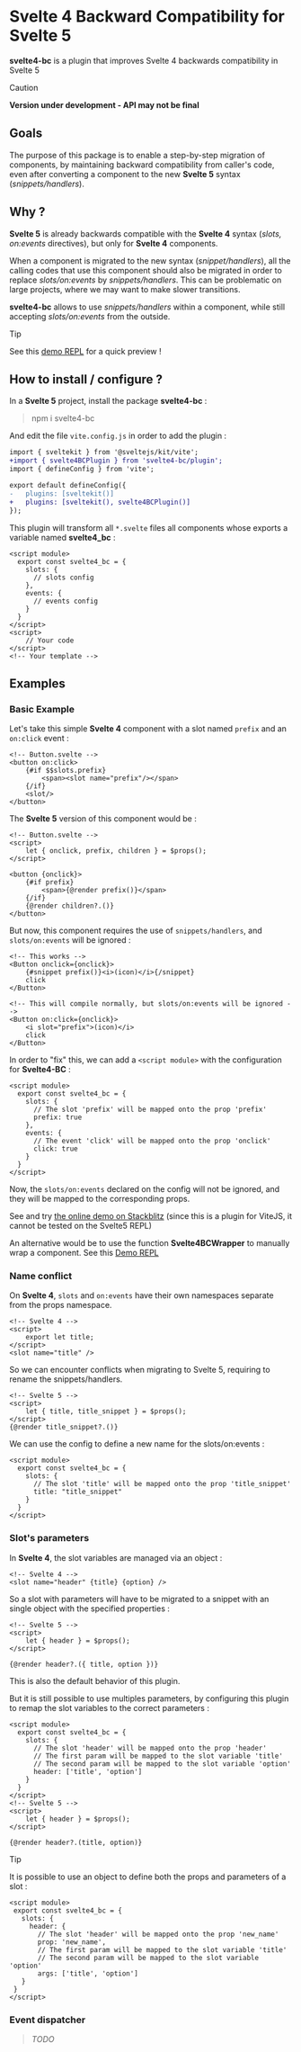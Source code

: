 # Svelte 4 Backward Compatibility for Svelte 5

**svelte4-bc** is a plugin that improves Svelte 4 backwards compatibility in Svelte 5

> [!CAUTION]
> **Version under development - API may not be final**

## Goals

The purpose of this package is to enable a step-by-step migration of components, by maintaining backward compatibility from caller's code, even after converting a component to the new **Svelte 5** syntax (*snippets/handlers*).

## Why ?

**Svelte 5** is already backwards compatible with the **Svelte 4** syntax (*slots, on:events* directives), but only for **Svelte 4** components.

When a component is migrated to the new syntax (*snippet/handlers*), all the calling codes that use this component should also be migrated in order to replace *slots/on:events* by *snippets/handlers*.
This can be problematic on large projects, where we may want to make slower transitions.

**svelte4-bc** allows to use *snippets/handlers* within a component, while still accepting *slots/on:events* from the outside.

> [!TIP]
> See this [demo REPL](https://svelte-5-preview.vercel.app/#H4sIAAAAAAAACu1Y3W7jRBR-laO0UhKRxl3aStR1AttsV0gIVQIkLrYrNLbH8ew6M9bMJGkxvuQlEBIPwFvxBDwC82tPsuluyw03qKpkn5nz830-f20zKEiFxSB-0wwoWuFBPHhZ14PJQD7U-kVscCWxehdszTMtSUTGSS3nd1T9SLKqGZewQDz_3lw9h4KzFQynUSCbWjPDq4MqFwdULj6hcr04pHS9mL4TVsWGlzEqJGTqhoAZvAlCmoTWJrum33oLssIScoIqtrzyryssBFpiZe5YSCTxaHxlfRVrmknCKIiSbb9lOapGqzE0xpTstVbWuLRmp_1lydfY2JLtnkFGs4pk70d4IzuDvd7QHUMMQ_gM9KXHrKyFZKuPmDHnB-0kUfDZExs7pITmsSyJmDVW0upjmdTzxuFtk6i2snQtZQ9l1ozGs7mjIKuYUDS289tvksjem2uP9tgmGk1KjHLMvQMbfZKxHM-Dr5pERgJEAIIknVsxKHk6h4ypNKKYSgGyRBLWAoO1IComhdOdhKYZjU283m66TtOK0OUEEM2dcsaxSoObjTL8iogayazEfDR2KlNnLuXR_K_ffwXjCn4B9eyN2zdBSV1jc_b3H7_96YgycD2Hj8G-CGDLEoNQhdyjhS0nUmIKWyLLgJQLQ4p4oBLdO9Ac1xXKFD5IiCUlUkFiDU3RQxT-B8-Yi9Z77uko1WOFuT8J4GtYHX6L8RECDDnPwH-92GOgB_8oV1uOlLscCFWpou8jSVJSEfkAFXrA_N98uENxJ1GfuTRZIaKTuznCKCtdY0LCtB9Xr6q4Njs4G3041c259bGvhf5Gex8IYqel74OPcda4iFojMhVuZOapdZ6Ulu23ccHRcqWJ09ZndwMb_N2gu3gnv755-ermOxjpGz6UXeVxZzXaO3FjwzRAXKB1ZR11xrtoakR9CAVjci-E17e3P-gQeiJCl0rXM2img82eqCP2eSy7zxv5xPY8h2z3JB-gtjlyNsCSqVrdATLtlQ5GEzlJ2zOWlaTKOab7bPUOLFU7DjxVH3VwmKom0lna6hx2easehXyobFlbNH6SFIzKE0F-xjG8-Ly-d1OuRnmuWIzhvBOlKHu_5GytZgccFS_0jzvJWMW4Ep6ennaTR2rP3keu-qsqzhiWnOROST-eSLxSBxKfKBPrFRUqhoLrX38J1TGcqbDgCxeHQWWxqO1mxXJSEJwPYj2F20m3DAWz5YlLkV9WGjg4GKB1i0uw3yglfG-U9ILBatWrZ1CgSuCrcI3JnRF1-MjM2d9ECsLxwg79ccihvj8a2jwdTlTOKpexcdyOA3Y8Jl0skFVIiNlQt6yhwdkckQKOj00Xmtpc8KnkOl5iOoRmMmgk0TzsiCoNSWHUfGu0TddvC7aJzTUQ6IdxtyQcujxrethtr2ne91VL1dzdo441cunfhbKD0RaXx2jfdjH6TqUxuvMAY9eBwiJSomlmWoirDsYVNTHoXBWsIjkcXV5ePrl0zs7OnIRtMC8qto2hJHmOaV9Rlv2JaxbecVepp3A6veDY76lBXSt5J94JpY_Qx1EURai_xWRZyhhSVuWHS7t33zt_do1ePKlGu83eudZ57xYgR43D4trtxAPRdLkX1-_7N5NeJmj9l0HNWS2eVo9e98vpiOIt2GNT2aOhGewnG1St8XD8zMoMKtLXY_OVQqNbdjeHnl6K3YTzFfXxUny8Ej9ViF2Qnn5FjJ1n-3V5sB47dftulP8vxv-kGK8XfTm-E2EpPvtfAN1MdbP4evGjWd_3x-n5SZq5kUrt0HTyn9JM1aWBZ5p57KFa_mPQMHYK3YoMciO3S3anZxJ8R80mdqB2R9s-jq2Ld_YBhNHOPyL6eCcw3CFzaNuJ2xT89tz1lp27I0Szkqm0Mo3I9RoXwt6ZMtp--EHftv8AOPpXXRoSAAA=) for a quick preview !

## How to install / configure ?

In a **Svelte 5** project, install the package **svelte4-bc** :
> npm i svelte4-bc

And edit the file `vite.config.js` in order to add the plugin :
```diff
import { sveltekit } from '@sveltejs/kit/vite';
+import { svelte4BCPlugin } from 'svelte4-bc/plugin';
import { defineConfig } from 'vite';

export default defineConfig({
-	plugins: [sveltekit()]
+	plugins: [sveltekit(), svelte4BCPlugin()]
});
```

This plugin will transform all `*.svelte` files all components whose exports a variable named **svelte4_bc** :

```svelte
<script module>
  export const svelte4_bc = {
    slots: {
      // slots config
    },
    events: {
      // events config
    }
  }
</script>
<script>
    // Your code
</script>
<!-- Your template -->
```

## Examples

### Basic Example

Let's take this simple **Svelte 4** component with a slot named `prefix` and an `on:click` event :
```svelte
<!-- Button.svelte -->
<button on:click>
	{#if $$slots.prefix}
		<span><slot name="prefix"/></span>
	{/if}
	<slot/>
</button>
```
The **Svelte 5** version of this component would be :
```svelte
<!-- Button.svelte -->
<script>
	let { onclick, prefix, children } = $props();
</script>

<button {onclick}>
	{#if prefix}
		<span>{@render prefix()}</span>
	{/if}
	{@render children?.()}
</button>
```

But now, this component requires the use of `snippets/handlers`, and `slots/on:events` will be ignored :

```svelte
<!-- This works -->
<Button onclick={onclick}>
	{#snippet prefix()}<i>(icon)</i>{/snippet}
	click
</Button>

<!-- This will compile normally, but slots/on:events will be ignored -->
<Button on:click={onclick}>
	<i slot="prefix">(icon)</i>
	click
</Button>
```

In order to "fix" this, we can add a `<script module>` with the configuration for **Svelte4-BC** :

```svelte
<script module>
  export const svelte4_bc = {
    slots: {
      // The slot 'prefix' will be mapped onto the prop 'prefix'
      prefix: true
    },
    events: {
      // The event 'click' will be mapped onto the prop 'onclick'
      click: true
    }
  }
</script>
```

Now, the `slots/on:events` declared on the config will not be ignored, and they will be mapped to the corresponding props.

See and try [the online demo on Stackblitz](https://stackblitz.com/edit/svelte4-bc?file=src%2Froutes%2F%2Bpage.svelte,src%2Froutes%2FButton.svelte)
(since this is a plugin for ViteJS, it cannot be tested on the Svelte5 REPL)

An alternative would be to use the function **Svelte4BCWrapper** to manually wrap a component.
See this [Demo REPL](https://svelte-5-preview.vercel.app/#H4sIAAAAAAAACu1Y3W7jRBR-laO0UhKRxl3aStR1AttsV0gIVQIkLrYrNLbH8ew6M9bMJGkxvuQlEBIPwFvxBDwC82tPsuluyw03qKpkn5nz830-f20zKEiFxSB-0wwoWuFBPHhZ14PJQD7U-kVscCWxehdszTMtSUTGSS3nd1T9SLKqGZewQDz_3lw9h4KzFQynUSCbWjPDq4MqFwdULj6hcr04pHS9mL4TVsWGlzEqJGTqhoAZvAlCmoTWJrum33oLssIScoIqtrzyryssBFpiZe5YSCTxaHxlfRVrmknCKIiSbb9lOapGqzE0xpTstVbWuLRmp_1lydfY2JLtnkFGs4pk70d4IzuDvd7QHUMMQ_gM9KXHrKyFZKuPmDHnB-0kUfDZExs7pITmsSyJmDVW0upjmdTzxuFtk6i2snQtZQ9l1ozGs7mjIKuYUDS289tvksjem2uP9tgmGk1KjHLMvQMbfZKxHM-Dr5pERgJEAIIknVsxKHk6h4ypNKKYSgGyRBLWAoO1IComhdOdhKYZjU283m66TtOK0OUEEM2dcsaxSoObjTL8iogayazEfDR2KlNnLuXR_K_ffwXjCn4B9eyN2zdBSV1jc_b3H7_96YgycD2Hj8G-CGDLEoNQhdyjhS0nUmIKWyLLgJQLQ4p4oBLdO9Ac1xXKFD5IiCUlUkFiDU3RQxT-B8-Yi9Z77uko1WOFuT8J4GtYHX6L8RECDDnPwH-92GOgB_8oV1uOlLscCFWpou8jSVJSEfkAFXrA_N98uENxJ1GfuTRZIaKTuznCKCtdY0LCtB9Xr6q4Njs4G3041c259bGvhf5Gex8IYqel74OPcda4iFojMhVuZOapdZ6Ulu23ccHRcqWJ09ZndwMb_N2gu3gnv755-ermOxjpGz6UXeVxZzXaO3FjwzRAXKB1ZR11xrtoakR9CAVjci-E17e3P-gQeiJCl0rXM2img82eqCP2eSy7zxv5xPY8h2z3JB-gtjlyNsCSqVrdATLtlQ5GEzlJ2zOWlaTKOab7bPUOLFU7DjxVH3VwmKom0lna6hx2easehXyobFlbNH6SFIzKE0F-xjG8-Ly-d1OuRnmuWIzhvBOlKHu_5GytZgccFS_0jzvJWMW4Ep6ennaTR2rP3keu-qsqzhiWnOROST-eSLxSBxKfKBPrFRUqhoLrX38J1TGcqbDgCxeHQWWxqO1mxXJSEJwPYj2F20m3DAWz5YlLkV9WGjg4GKB1i0uw3yglfG-U9ILBatWrZ1CgSuCrcI3JnRF1-MjM2d9ECsLxwg79ccihvj8a2jwdTlTOKpexcdyOA3Y8Jl0skFVIiNlQt6yhwdkckQKOj00Xmtpc8KnkOl5iOoRmMmgk0TzsiCoNSWHUfGu0TddvC7aJzTUQ6IdxtyQcujxrethtr2ne91VL1dzdo441cunfhbKD0RaXx2jfdjH6TqUxuvMAY9eBwiJSomlmWoirDsYVNTHoXBWsIjkcXV5ePrl0zs7OnIRtMC8qto2hJHmOaV9Rlv2JaxbecVepp3A6veDY76lBXSt5J94JpY_Qx1EURai_xWRZyhhSVuWHS7t33zt_do1ePKlGu83eudZ57xYgR43D4trtxAPRdLkX1-_7N5NeJmj9l0HNWS2eVo9e98vpiOIt2GNT2aOhGewnG1St8XD8zMoMKtLXY_OVQqNbdjeHnl6K3YTzFfXxUny8Ej9ViF2Qnn5FjJ1n-3V5sB47dftulP8vxv-kGK8XfTm-E2EpPvtfAN1MdbP4evGjWd_3x-n5SZq5kUrt0HTyn9JM1aWBZ5p57KFa_mPQMHYK3YoMciO3S3anZxJ8R80mdqB2R9s-jq2Ld_YBhNHOPyL6eCcw3CFzaNuJ2xT89tz1lp27I0Szkqm0Mo3I9RoXwt6ZMtp--EHftv8AOPpXXRoSAAA=)

### Name conflict

On **Svelte 4**, `slots` and `on:events` have their own namespaces separate from the props namespace.

```svelte
<!-- Svelte 4 -->
<script>
	export let title;
</script>
<slot name="title" />
```

So we can encounter conflicts when migrating to Svelte 5, requiring to rename the snippets/handlers.

```svelte
<!-- Svelte 5 -->
<script>
	let { title, title_snippet } = $props();
</script>
{@render title_snippet?.()}
```

We can use the config to define a new name for the slots/on:events :

```svelte
<script module>
  export const svelte4_bc = {
    slots: {
      // The slot 'title' will be mapped onto the prop 'title_snippet'
      title: "title_snippet"
    }
  }
</script>
```

### Slot's parameters

In **Svelte 4**, the slot variables are managed via an object :

```svelte
<!-- Svelte 4 -->
<slot name="header" {title} {option} />
```

So a slot with parameters will have to be migrated to a snippet with an single object with the specified properties :

```svelte
<!-- Svelte 5 -->
<script>
	let { header } = $props();
</script>

{@render header?.({ title, option })}
```

This is also the default behavior of this plugin.

But it is still possible to use multiples parameters, by configuring this plugin to remap the slot variables to the correct parameters :
```svelte
<script module>
  export const svelte4_bc = {
    slots: {
      // The slot 'header' will be mapped onto the prop 'header'
      // The first param will be mapped to the slot variable 'title'
      // The second param will be mapped to the slot variable 'option'
      header: ['title', 'option']
    }
  }
</script>
<!-- Svelte 5 -->
<script>
	let { header } = $props();
</script>

{@render header?.(title, option)}
```

> [!TIP]
> It is possible to use an object to define both the props and parameters of a slot :
> 
>```svelte
><script module>
>  export const svelte4_bc = {
>    slots: {
>      header: {
>        // The slot 'header' will be mapped onto the prop 'new_name'
>        prop: 'new_name',
>        // The first param will be mapped to the slot variable 'title'
>        // The second param will be mapped to the slot variable 'option'
>        args: ['title', 'option']
>    }
>  }
> </script>
> ```





### Event dispatcher

> *TODO*
